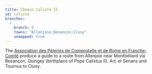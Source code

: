 ```yaml
---
title: Chemin Calixte II
id: calixte
branches:
  -
    branch: 0
    towns: "Allenjoie,Besançon,Cluny"
    unmapped: true
---
```


The [Association des Pèlerins de Compostelle et de Rome en Franche-Comté][0] produce a guide to a route from Allenjoie near Montbéliard via Besançon, Quingey (birthplace of Pope Calixtus II), Arc et Senans and Tournus to Cluny.

[0]: http://perso.orange.fr/apcr-fc-besancon/guides.htm